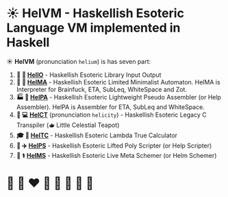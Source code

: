 # ☀️ **HelVM** - Haskellish Esoteric Language VM implemented in Haskell

☀️ **HelVM** (pronunciation `helium`) is has seven part:

1. **🚒 🍳 [HelIO](https://github.com/helvm/helio)** - Haskellish Esoteric Library Input Output
2. **🔧 🎨 [HelMA](https://github.com/helvm/helma)** - Haskellish Esoteric Limited Minimalist Automaton. HelMA is Interpreter for Brainfuck, ETA, SubLeq, WhiteSpace and Zot.
3. **🏭 🌾 [HelPA](https://github.com/helvm/helpa)** - Haskellish Esoteric Lightweight Pseudo Assembler (or Help Assembler).  HelPA is Assembler for ETA, SubLeq and WhiteSpace.
4. **💼 💻 [HelCT](https://github.com/helvm/helct)** (pronunciation `helicity`) - Haskellish Esoteric Legacy C Transpiler (🫖 Little Celestial Teapot)
5. **🎓 🏫 [HelTC](https://github.com/helvm/heltc)** - Haskellish Esoteric Lambda True Calculator
6. **🚀 ✈️ [HelPS](https://github.com/helvm/helps)** - Haskellish Esoteric Lifted Poly Scripter (or Help Scripter)
7. **🔬 ⚕️ [HelMS](https://github.com/helvm/helms)** - Haskellish Esoteric Live Meta Schemer (or Helm Schemer)

# 🦄 🌈 ❤️ 💛 💚 💙 🤍 🖤

<!--

**Here are some ideas to get you started:**

🙋‍♀️ A short introduction - what is your organization all about?
🌈 Contribution guidelines - how can the community get involved?
👩‍💻 Useful resources - where can the community find your docs? Is there anything else the community should know?
🍿 Fun facts - what does your team eat for breakfast?
🧙 Remember, you can do mighty things with the power of [Markdown](https://docs.github.com/github/writing-on-github/getting-started-with-writing-and-formatting-on-github/basic-writing-and-formatting-syntax)
-->
